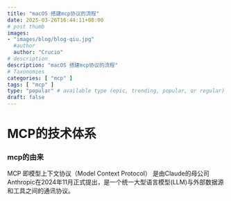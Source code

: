```yaml
---
title: "macOS 搭建mcp协议的流程"
date: 2025-03-26T16:44:11+08:00
# post thumb
images:
- "images/blog/blog-qiu.jpg"
  #author
  author: "Crucio"
# description
description: "macOS 搭建mcp协议的流程"
# Taxonomies
categories: [ "mcp" ]
tags: [ "mcp" ]
type: "popular" # available type (epic, trending, popular, or regular)
draft: false
---
```

# MCP的技术体系
###  mcp的由来
MCP 即模型上下文协议（Model Context Protocol） 是由Claude的母公司Anthropic在2024年11月正式提出，是一个统一大型语言模型(LLM)与外部数据源和工具之间的通讯协议。

